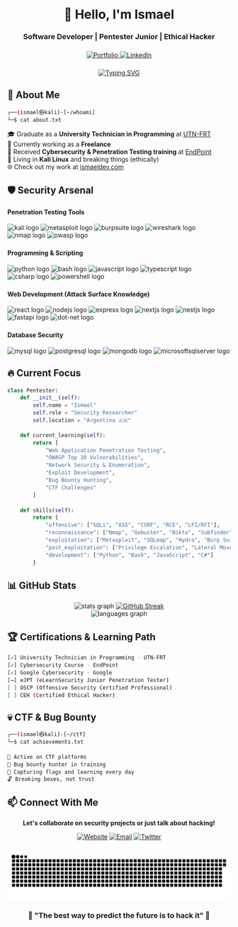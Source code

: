 <h1 align="center">👋 Hello, I'm Ismael</h1>
<h3 align="center">Software Developer | Pentester Junior | Ethical Hacker</h3>

###

<p align="center">
  <a href="https://www.ismaeldev.com/">
    <img src="https://img.shields.io/badge/Portfolio-FF5722?style=for-the-badge&logo=todoist&logoColor=white" alt="Portfolio" />
  </a>
  <a href="https://www.linkedin.com/in/tu-perfil">
    <img src="https://img.shields.io/badge/LinkedIn-0077B5?style=for-the-badge&logo=linkedin&logoColor=white" alt="LinkedIn" />
  </a>
</p>

###

<p align="center">
  <a href="https://git.io/typing-svg">
    <img src="https://readme-typing-svg.herokuapp.com?font=Fira+Code&pause=1000&color=F70909&center=true&vCenter=true&width=600&lines=I'm+not+paranoid%2C+I'm+just+security-aware;Think.+Hack.+Secure.;From+SQLi+to+RCE%3A+the+full+stack+attacker;If+it's+online%2C+it's+hackable;%2F%2F+To-Do%3A+Take+over+the+world+(ethically)" alt="Typing SVG" />
  </a>
</p>

###

## 🎯 About Me

```bash
┌──(ismael㉿kali)-[~/whoami]
└─$ cat about.txt
```
🎓 Graduate as a **University Technician in Programming** at [UTN-FRT](https://frt.utn.edu.ar/)<br>
💼 Currently working as a **Freelance**<br>
🔐 Received **Cybersecurity & Penetration Testing training** at [EndPoint](https://www.instagram.com/endpoint_ciberseguridad/)<br>
🐧 Living in **Kali Linux** and breaking things (ethically)<br>
🌐 Check out my work at [ismaeldev.com](https://www.ismaeldev.com/)
###

## 🛡️ Security Arsenal

<h4 align="left">Penetration Testing Tools</h4>

<div align="left">
  <img src="https://img.shields.io/badge/Kali_Linux-557C94?style=for-the-badge&logo=kalilinux&logoColor=white" height="30" alt="kali logo" />
  <img src="https://img.shields.io/badge/Metasploit-2596CD?style=for-the-badge&logo=metasploit&logoColor=white" height="30" alt="metasploit logo" />
  <img src="https://img.shields.io/badge/Burp_Suite-FF6633?style=for-the-badge&logo=burpsuite&logoColor=white" height="30" alt="burpsuite logo" />
  <img src="https://img.shields.io/badge/Wireshark-1679A7?style=for-the-badge&logo=wireshark&logoColor=white" height="30" alt="wireshark logo" />
  <img src="https://img.shields.io/badge/Nmap-0E83CD?style=for-the-badge&logo=nmap&logoColor=white" height="30" alt="nmap logo" />
  <img src="https://img.shields.io/badge/OWASP-000000?style=for-the-badge&logo=owasp&logoColor=white" height="30" alt="owasp logo" />
</div>

###

<h4 align="left">Programming & Scripting</h4>

<div align="left">
  <img src="https://img.shields.io/badge/Python-3776AB?logo=python&logoColor=white&style=for-the-badge" height="30" alt="python logo" />
  <img src="https://img.shields.io/badge/GNU Bash-4EAA25?logo=gnubash&logoColor=white&style=for-the-badge" height="30" alt="bash logo" />
  <img src="https://img.shields.io/badge/JavaScript-F7DF1E?logo=javascript&logoColor=black&style=for-the-badge" height="30" alt="javascript logo" />
  <img src="https://img.shields.io/badge/TypeScript-3178C6?logo=typescript&logoColor=white&style=for-the-badge" height="30" alt="typescript logo" />
  <img src="https://img.shields.io/badge/C Sharp-239120?logo=csharp&logoColor=white&style=for-the-badge" height="30" alt="csharp logo" />
  <img src="https://img.shields.io/badge/PowerShell-5391FE?logo=powershell&logoColor=white&style=for-the-badge" height="30" alt="powershell logo" />
</div>

###

<h4 align="left">Web Development (Attack Surface Knowledge)</h4>

<div align="left">
  <img src="https://img.shields.io/badge/React-61DAFB?logo=react&logoColor=black&style=for-the-badge" height="30" alt="react logo" />
  <img src="https://img.shields.io/badge/Node.js-339933?logo=nodedotjs&logoColor=white&style=for-the-badge" height="30" alt="nodejs logo" />
  <img src="https://img.shields.io/badge/Express-000000?logo=express&logoColor=white&style=for-the-badge" height="30" alt="express logo" />
  <img src="https://img.shields.io/badge/Next.js-000000?logo=nextdotjs&logoColor=white&style=for-the-badge" height="30" alt="nextjs logo" />
  <img src="https://img.shields.io/badge/NestJS-E0234E?logo=nestjs&logoColor=white&style=for-the-badge" height="30" alt="nestjs logo" />
  <img src="https://img.shields.io/badge/FastAPI-009688?logo=fastapi&logoColor=white&style=for-the-badge" height="30" alt="fastapi logo" />
  <img src="https://img.shields.io/badge/.NET-512BD4?logo=dotnet&logoColor=white&style=for-the-badge" height="30" alt="dot-net logo" />
</div>

###

<h4 align="left">Database Security</h4>

<div align="left">
  <img src="https://img.shields.io/badge/MySQL-4479A1?logo=mysql&logoColor=white&style=for-the-badge" height="30" alt="mysql logo" />
  <img src="https://img.shields.io/badge/PostgreSQL-4169E1?logo=postgresql&logoColor=white&style=for-the-badge" height="30" alt="postgresql logo" />
  <img src="https://img.shields.io/badge/MongoDB-47A248?logo=mongodb&logoColor=white&style=for-the-badge" height="30" alt="mongodb logo" />
  <img src="https://img.shields.io/badge/Microsoft SQL Server-CC2927?logo=microsoftsqlserver&logoColor=white&style=for-the-badge" height="30" alt="microsoftsqlserver logo" />
</div>

###

## 🔥 Current Focus

```python
class Pentester:
    def __init__(self):
        self.name = "Ismael"
        self.role = "Security Researcher"
        self.location = "Argentina 🇦🇷"
        
    def current_learning(self):
        return [
            "Web Application Penetration Testing",
            "OWASP Top 10 Vulnerabilities",
            "Network Security & Enumeration",
            "Exploit Development",
            "Bug Bounty Hunting",
            "CTF Challenges"
        ]
    
    def skills(self):
        return {
            "offensive": ["SQLi", "XSS", "CSRF", "RCE", "LFI/RFI"],
            "reconnaissance": ["Nmap", "Gobuster", "Nikto", "Subfinder"],
            "exploitation": ["Metasploit", "SQLmap", "Hydra", "Burp Suite"],
            "post_exploitation": ["Privilege Escalation", "Lateral Movement"],
            "development": ["Python", "Bash", "JavaScript", "C#"]
        }
```

###

## 📊 GitHub Stats

<div align="center">
  <img src="https://github-readme-stats.vercel.app/api?username=Ismaeldevs&hide_title=false&hide_rank=false&show_icons=true&include_all_commits=true&count_private=true&disable_animations=false&theme=radical&locale=en&hide_border=true&bg_color=0d1117" height="150" alt="stats graph" />
  <a href="https://git.io/streak-stats"><img src="https://streak-stats.demolab.com?user=Ismaeldevs&theme=radical" alt="GitHub Streak" /></a>
</div>

<div align="center">
  <img src="https://github-readme-stats.vercel.app/api/top-langs?username=Ismaeldevs&locale=en&hide_title=false&layout=compact&card_width=320&langs_count=6&theme=radical&hide_border=true&bg_color=0d1117" height="150" alt="languages graph" />
</div>

###

## 🏆 Certifications & Learning Path

```bash
[✓] University Technician in Programming - UTN-FRT
[✓] Cybersecurity Course - EndPoint
[✓] Google Cybersecurity - Google
[→] eJPT (eLearnSecurity Junior Penetration Tester)
[ ] OSCP (Offensive Security Certified Professional)
[ ] CEH (Certified Ethical Hacker)
```

###

## 💀 CTF & Bug Bounty

```bash
┌──(ismael㉿kali)-[~/ctf]
└─$ cat achievements.txt

🎯 Active on CTF platforms
🐛 Bug bounty hunter in training
🚩 Capturing flags and learning every day
🔓 Breaking boxes, not trust
```

###

## 📫 Connect With Me

<div align="center">
  
**Let's collaborate on security projects or just talk about hacking!**

[![Website](https://img.shields.io/badge/Website-ismaeldev.com-red?style=for-the-badge&logo=google-chrome&logoColor=white)](https://www.ismaeldev.com/)
[![Email](https://img.shields.io/badge/Email-Contact-D14836?style=for-the-badge&logo=gmail&logoColor=white)](mailto:ismaeldevs@gmail.com)
[![Twitter](https://img.shields.io/badge/Follow-1DA1F2?style=for-the-badge&logo=x&logoColor=white)](https://x.com/Ismanchz)

</div>

###

<picture>
  <source media="(prefers-color-scheme: dark)" srcset="https://raw.githubusercontent.com/Ismaeldevs/Ismaeldevs/output/github-snake-dark.svg" />
  <source media="(prefers-color-scheme: light)" srcset="https://raw.githubusercontent.com/Ismaeldevs/Ismaeldevs/output/github-snake.svg" />
  <img alt="github-snake" src="https://raw.githubusercontent.com/Ismaeldevs/Ismaeldevs/output/github-snake.svg" />
</picture>

###

<h3 align="center">🔐 "The best way to predict the future is to hack it" 🔐</h3>
